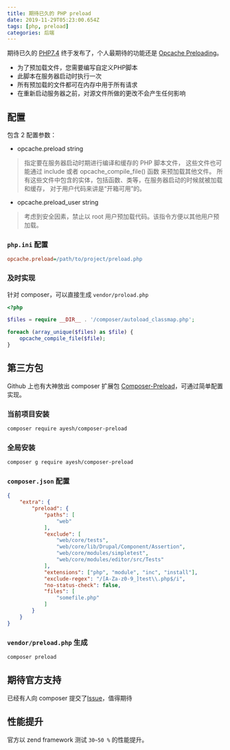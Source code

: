 ```yaml
---
title: 期待已久的 PHP preload
date: 2019-11-29T05:23:00.654Z
tags: [php, preload]
categories: 后端
---
```


期待已久的 [PHP7.4](https://www.php.net/archive/2019.php#2019-11-28-1) 终于发布了，个人最期待的功能还是 [Opcache Preloading](https://www.php.net/manual/zh/opcache.configuration.php#ini.opcache.preload)。

* 为了预加载文件，您需要编写自定义PHP脚本
* 此脚本在服务器启动时执行一次
* 所有预加载的文件都可在内存中用于所有请求
* 在重新启动服务器之前，对源文件所做的更改不会产生任何影响

<!--more-->

## 配置

包含 2 配置参数：

* opcache.preload string

> 指定要在服务器启动时期进行编译和缓存的 PHP 脚本文件， 这些文件也可能通过 include 或者 opcache_compile_file() 函数 来预加载其他文件。 所有这些文件中包含的实体，包括函数、类等，在服务器启动的时候就被加载和缓存， 对于用户代码来讲是“开箱可用”的。

* opcache.preload_user string

> 考虑到安全因素，禁止以 root 用户预加载代码。该指令方便以其他用户预加载。

### `php.ini` 配置

~~~ini
opcache.preload=/path/to/project/preload.php
~~~

### 及时实现

针对 composer，可以直接生成 `vendor/proload.php`

~~~php
<?php

$files = require __DIR__ . '/composer/autoload_classmap.php';

foreach (array_unique($files) as $file) {
    opcache_compile_file($file);
}
~~~

## 第三方包

Github 上也有大神放出 composer 扩展包 [Composer-Preload](https://github.com/Ayesh/Composer-Preload)，可通过简单配置实现。

### 当前项目安装

~~~bash
composer require ayesh/composer-preload
~~~

### 全局安装

~~~bash
composer g require ayesh/composer-preload
~~~

### `composer.json` 配置

~~~json
{
    "extra": {
        "preload": {
            "paths": [
                "web"
            ],
            "exclude": [
                "web/core/tests",
                "web/core/lib/Drupal/Component/Assertion",
                "web/core/modules/simpletest",
                "web/core/modules/editor/src/Tests"
            ],
            "extensions": ["php", "module", "inc", "install"],
            "exclude-regex": "/[A-Za-z0-9_]test\\.php$/i",
            "no-status-check": false,
            "files": [
                "somefile.php"
            ]
        }
    }
}
~~~

### `vendor/preload.php` 生成

~~~bash
composer preload
~~~

## 期待官方支持

已经有人向 composer 提交了[Issue](https://github.com/composer/composer/issues/7777)，值得期待

## 性能提升

官方以 zend framework 测试 `30~50 %` 的性能提升。
